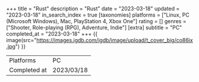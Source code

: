 +++
title = "Rust"
description = "Rust"
date = "2023-03-18"
updated = "2023-03-18"
in_search_index = true
[taxonomies]
platforms = ["Linux, PC (Microsoft Windows), Mac, PlayStation 4, Xbox One"]
rating = []
genres = ["Shooter, Role-playing (RPG), Adventure, Indie"]
[extra]
subtitle = "PC"
completed_at = "2023-03-18"
+++
{{ image(src="https://images.igdb.com/igdb/image/upload/t_cover_big/co86ix.jpg") }}

|              |            |
| ------------ | ---------- |
| Platforms    | PC |
| Completed at | 2023/03/18 |

